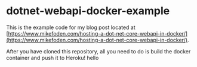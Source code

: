 # dotnet-webapi-docker-example

This is the example code for my blog post located at [https://www.mikefoden.com/hosting-a-dot-net-core-webapi-in-docker/](https://www.mikefoden.com/hosting-a-dot-net-core-webapi-in-docker/).

After you have cloned this repository, all you need to do is build the docker container and push it to Heroku!
hello


